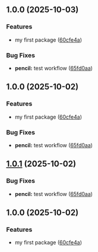 ## 1.0.0 (2025-10-03)


### Features

* my first package ([60cfe4a](https://github.com/HARUTDOKHOYAN/SimpleQRGenerater/commit/60cfe4aa9a45c7e2996a1660a1133a3f0f093ba0))


### Bug Fixes

* **pencil:** test workflow ([65fd0aa](https://github.com/HARUTDOKHOYAN/SimpleQRGenerater/commit/65fd0aad6ea3abf4ad3e6adad8bf6ca9649ed73a))

## 1.0.0 (2025-10-02)


### Features

* my first package ([60cfe4a](https://github.com/HARUTDOKHOYAN/SimpleQRGenerater/commit/60cfe4aa9a45c7e2996a1660a1133a3f0f093ba0))


### Bug Fixes

* **pencil:** test workflow ([65fd0aa](https://github.com/HARUTDOKHOYAN/SimpleQRGenerater/commit/65fd0aad6ea3abf4ad3e6adad8bf6ca9649ed73a))

## [1.0.1](https://github.com/HARUTDOKHOYAN/SimpleQRGenerater/compare/v1.0.0...v1.0.1) (2025-10-02)


### Bug Fixes

* **pencil:** test workflow ([65fd0aa](https://github.com/HARUTDOKHOYAN/SimpleQRGenerater/commit/65fd0aad6ea3abf4ad3e6adad8bf6ca9649ed73a))

## 1.0.0 (2025-10-02)


### Features

* my first package ([60cfe4a](https://github.com/HARUTDOKHOYAN/SimpleQRGenerater/commit/60cfe4aa9a45c7e2996a1660a1133a3f0f093ba0))
